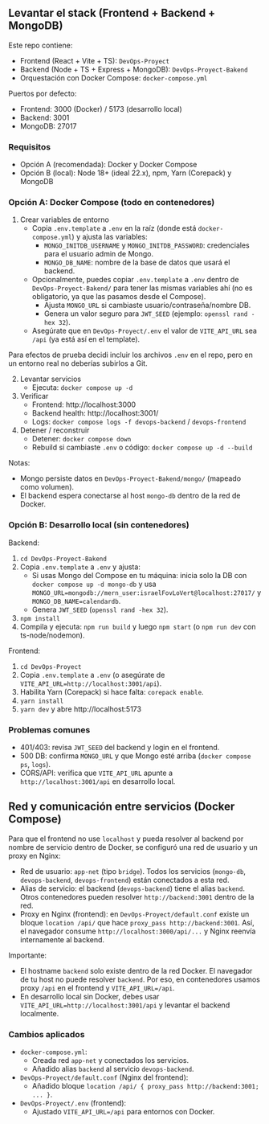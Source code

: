## Levantar el stack (Frontend + Backend + MongoDB)

Este repo contiene:
- Frontend (React + Vite + TS): `DevOps-Proyect`
- Backend (Node + TS + Express + MongoDB): `DevOps-Proyect-Bakend`
- Orquestación con Docker Compose: `docker-compose.yml`

Puertos por defecto:
- Frontend: 3000 (Docker) / 5173 (desarrollo local)
- Backend: 3001
- MongoDB: 27017

### Requisitos
- Opción A (recomendada): Docker y Docker Compose
- Opción B (local): Node 18+ (ideal 22.x), npm, Yarn (Corepack) y MongoDB

### Opción A: Docker Compose (todo en contenedores)
1) Crear variables de entorno
	- Copia `.env.template` a `.env` en la raíz (donde está `docker-compose.yml`) y ajusta las variables:
		- `MONGO_INITDB_USERNAME` y `MONGO_INITDB_PASSWORD`: credenciales para el usuario admin de Mongo.
		- `MONGO_DB_NAME`: nombre de la base de datos que usará el backend.
	- Opcionalmente, puedes copiar `.env.template` a `.env` dentro de `DevOps-Proyect-Bakend/` para tener las mismas variables ahí (no es obligatorio, ya que las pasamos desde el Compose).
		- Ajusta `MONGO_URL` si cambiaste usuario/contraseña/nombre DB.
		- Genera un valor seguro para `JWT_SEED` (ejemplo: `openssl rand -hex 32`).
	- Asegúrate que en `DevOps-Proyect/.env` el valor de `VITE_API_URL` sea `/api` (ya está así en el template).

Para efectos de prueba decidi incluir los archivos `.env` en el repo, pero en un entorno real no deberías subirlos a Git.

2) Levantar servicios
	- Ejecuta: `docker compose up -d`
3) Verificar
	- Frontend: http://localhost:3000
	- Backend health: http://localhost:3001/
	- Logs: `docker compose logs -f devops-backend` / `devops-frontend`
4) Detener / reconstruir
	- Detener: `docker compose down`
	- Rebuild si cambiaste `.env` o código: `docker compose up -d --build`

Notas:
- Mongo persiste datos en `DevOps-Proyect-Bakend/mongo/` (mapeado como volumen).
- El backend espera conectarse al host `mongo-db` dentro de la red de Docker.

### Opción B: Desarrollo local (sin contenedores)
Backend:
1) `cd DevOps-Proyect-Bakend`
2) Copia `.env.template` a `.env` y ajusta:
	- Si usas Mongo del Compose en tu máquina: inicia solo la DB con `docker compose up -d mongo-db` y usa `MONGO_URL=mongodb://mern_user:israelFovLoVert@localhost:27017/` y `MONGO_DB_NAME=calendardb`.
	- Genera `JWT_SEED` (`openssl rand -hex 32`).
3) `npm install`
4) Compila y ejecuta: `npm run build` y luego `npm start` (o `npm run dev` con ts-node/nodemon).

Frontend:
1) `cd DevOps-Proyect`
2) Copia `.env.template` a `.env` (o asegúrate de `VITE_API_URL=http://localhost:3001/api`).
3) Habilita Yarn (Corepack) si hace falta: `corepack enable`.
4) `yarn install`
5) `yarn dev` y abre http://localhost:5173

### Problemas comunes
- 401/403: revisa `JWT_SEED` del backend y login en el frontend.
- 500 DB: confirma `MONGO_URL` y que Mongo esté arriba (`docker compose ps`, `logs`).
- CORS/API: verifica que `VITE_API_URL` apunte a `http://localhost:3001/api` en desarrollo local.

## Red y comunicación entre servicios (Docker Compose)

Para que el frontend no use `localhost` y pueda resolver al backend por nombre de servicio dentro de Docker, se configuró una red de usuario y un proxy en Nginx:

- Red de usuario: `app-net` (tipo `bridge`). Todos los servicios (`mongo-db`, `devops-backend`, `devops-frontend`) están conectados a esta red.
- Alias de servicio: el backend (`devops-backend`) tiene el alias `backend`. Otros contenedores pueden resolver `http://backend:3001` dentro de la red.
- Proxy en Nginx (frontend): en `DevOps-Proyect/default.conf` existe un bloque `location /api/` que hace `proxy_pass http://backend:3001`. Así, el navegador consume `http://localhost:3000/api/...` y Nginx reenvía internamente al backend.

Importante:
- El hostname `backend` solo existe dentro de la red Docker. El navegador de tu host no puede resolver `backend`. Por eso, en contenedores usamos proxy `/api` en el frontend y `VITE_API_URL=/api`.
- En desarrollo local sin Docker, debes usar `VITE_API_URL=http://localhost:3001/api` y levantar el backend localmente.

### Cambios aplicados
- `docker-compose.yml`:
	- Creada red `app-net` y conectados los servicios.
	- Añadido alias `backend` al servicio `devops-backend`.
- `DevOps-Proyect/default.conf` (Nginx del frontend):
	- Añadido bloque `location /api/ { proxy_pass http://backend:3001; ... }`.
- `DevOps-Proyect/.env` (frontend):
	- Ajustado `VITE_API_URL=/api` para entornos con Docker.
